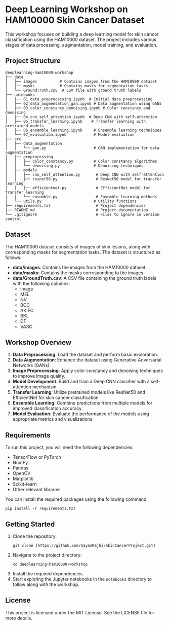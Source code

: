 # Deep Learning Workshop on HAM10000 Skin Cancer Dataset

This workshop focuses on building a deep learning model for skin cancer classification using the HAM10000 dataset. The project includes various stages of data processing, augmentation, model training, and evaluation.

## Project Structure

```
deeplearning-ham10000-workshop
├── data
│   ├── images          # Contains images from the HAM10000 dataset
│   ├── masks           # Contains masks for segmentation tasks
│   └── GroundTruth.csv  # CSV file with ground truth labels
├── notebooks
│   ├── 01_data_preprocessing.ipynb  # Initial data preprocessing
│   ├── 02_data_augmentation_gan.ipynb # Data augmentation using GANs
│   ├── 03_color_constancy_denoising.ipynb # Color constancy and denoising
│   ├── 04_cnn_self_attention.ipynb  # Deep CNN with self-attention
│   ├── 05_transfer_learning.ipynb    # Transfer learning with pretrained models
│   ├── 06_ensemble_learning.ipynb     # Ensemble learning techniques
│   └── 07_evaluation.ipynb            # Model evaluation
├── src
│   ├── data_augmentation
│   │   └── gan.py                     # GAN implementation for data augmentation
│   ├── preprocessing
│   │   ├── color_constancy.py         # Color constancy algorithms
│   │   └── denoising.py               # Denoising techniques
│   ├── models
│   │   ├── cnn_self_attention.py       # Deep CNN with self-attention
│   │   ├── resnet50.py                 # ResNet50 model for transfer learning
│   │   ├── efficientnet.py             # EfficientNet model for transfer learning
│   │   └── ensemble.py                 # Ensemble learning methods
│   └── utils.py                       # Utility functions
├── requirements.txt                    # Project dependencies
├── README.md                           # Project documentation
└── .gitignore                          # Files to ignore in version control
```

## Dataset

The HAM10000 dataset consists of images of skin lesions, along with corresponding masks for segmentation tasks. The dataset is structured as follows:

- **data/images**: Contains the images from the HAM10000 dataset.
- **data/masks**: Contains the masks corresponding to the images.
- **data/GroundTruth.csv**: A CSV file containing the ground truth labels with the following columns:
  - image
  - MEL
  - NV
  - BCC
  - AKIEC
  - BKL
  - DF
  - VASC

## Workshop Overview

1. **Data Preprocessing**: Load the dataset and perform basic exploration.
2. **Data Augmentation**: Enhance the dataset using Generative Adversarial Networks (GANs).
3. **Image Preprocessing**: Apply color constancy and denoising techniques to improve image quality.
4. **Model Development**: Build and train a Deep CNN classifier with a self-attention mechanism.
5. **Transfer Learning**: Utilize pretrained models like ResNet50 and EfficientNet for skin cancer classification.
6. **Ensemble Learning**: Combine predictions from multiple models for improved classification accuracy.
7. **Model Evaluation**: Evaluate the performance of the models using appropriate metrics and visualizations.

## Requirements

To run this project, you will need the following dependencies:

- TensorFlow or PyTorch
- NumPy
- Pandas
- OpenCV
- Matplotlib
- Scikit-learn
- Other relevant libraries

You can install the required packages using the following command:

```
pip install -r requirements.txt
```

## Getting Started

1. Clone the repository:
   ```
   git clone (https://github.com/SayanMajhi/SkinCancerProject.git)
   ```
2. Navigate to the project directory:
   ```
   cd deeplearning-ham10000-workshop
   ```
3. Install the required dependencies.
4. Start exploring the Jupyter notebooks in the `notebooks` directory to follow along with the workshop.

## License

This project is licensed under the MIT License. See the LICENSE file for more details.
